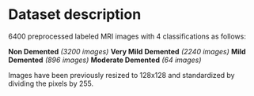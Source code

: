 # Dataset description

6400 preprocessed labeled MRI images with 4 classifications as follows:


**Non Demented** *(3200 images)*
**Very Mild Demented** *(2240 images)*
**Mild Demented** *(896 images)*
**Moderate Demented** *(64 images)*

Images have been previously resized to 128x128 and standardized by dividing the pixels by 255.
